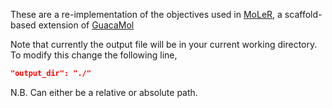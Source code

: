 These are a re-implementation of the objectives used in [MoLeR](https://arxiv.org/pdf/2103.03864.pdf), a scaffold-based extension of [GuacaMol](https://pubs.acs.org/doi/10.1021/acs.jcim.8b00839)

Note that currently the output file will be in your current working directory. To modify this change the following line,
```JSON
"output_dir": "./"
```
N.B. Can either be a relative or absolute path.